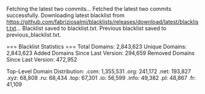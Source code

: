Fetching the latest two commits...
Fetched the latest two commits successfully.
Downloading latest blacklist from https://github.com/fabriziosalmi/blacklists/releases/download/latest/blacklist.txt...
Blacklist saved to blacklist.txt.
Previous blacklist saved to previous_blacklist.txt.

=== Blacklist Statistics ===
Total Domains: 2,843,623
Unique Domains: 2,843,623
Added Domains Since Last Version: 294,659
Removed Domains Since Last Version: 472,952

Top-Level Domain Distribution:
  .com: 1,355,531
  .org: 241,172
  .net: 193,827
  .xyz: 68,808
  .ru: 68,434
  .top: 67,301
  .io: 56,599
  .info: 49,382
  .pl: 48,867
  .fr: 41,109
